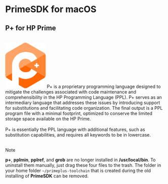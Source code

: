 # PrimeSDK for macOS

 ## P+ for HP Prime

<br />
<img src="https://raw.githubusercontent.com/Insoft-UK/PrimePlus/main/assets/P+_Logo.svg" style="width: 128px" />
P+ is a proprietary programming language designed to mitigate the challenges associated with code maintenance and comprehensibility in the HP Programming Language (PPL). P+ serves as an intermediary language that addresses these issues by introducing support for substitutions and facilitating code organization. The final output is a PPL program file with a minimal footprint, optimized to conserve the limited storage space available on the HP Prime.
<br/><br/>
P+ is essentially the PPL language with additional features, such as substitution capabilities, and requires all keywords to be in lowercase.
<br/><br/>

>[!NOTE]
**p+**, **pplmin**, **pplref**, and **grob** are no longer installed in **/usr/local/bin**. To uninstall them manually, just drag these four files to the trash.
The folder in your home folder `~/primeplus-toolchain` that is created during the old installing of **PrimeSDK** can be removed.
